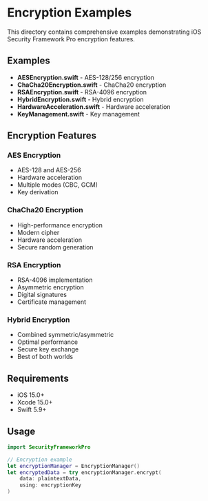 # Encryption Examples

This directory contains comprehensive examples demonstrating iOS Security Framework Pro encryption features.

## Examples

- **AESEncryption.swift** - AES-128/256 encryption
- **ChaCha20Encryption.swift** - ChaCha20 encryption
- **RSAEncryption.swift** - RSA-4096 encryption
- **HybridEncryption.swift** - Hybrid encryption
- **HardwareAcceleration.swift** - Hardware acceleration
- **KeyManagement.swift** - Key management

## Encryption Features

### AES Encryption
- AES-128 and AES-256
- Hardware acceleration
- Multiple modes (CBC, GCM)
- Key derivation

### ChaCha20 Encryption
- High-performance encryption
- Modern cipher
- Hardware acceleration
- Secure random generation

### RSA Encryption
- RSA-4096 implementation
- Asymmetric encryption
- Digital signatures
- Certificate management

### Hybrid Encryption
- Combined symmetric/asymmetric
- Optimal performance
- Secure key exchange
- Best of both worlds

## Requirements

- iOS 15.0+
- Xcode 15.0+
- Swift 5.9+

## Usage

```swift
import SecurityFrameworkPro

// Encryption example
let encryptionManager = EncryptionManager()
let encryptedData = try encryptionManager.encrypt(
    data: plaintextData,
    using: encryptionKey
)
``` 